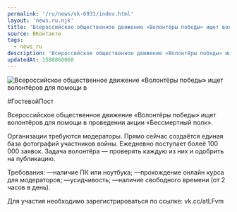 ```yaml
---
permalink: '/ru/news/vk-6931/index.html'
layout: 'news.ru.njk'
title: 'Всероссийское общественное движение «Волонтёры победы» ищет волонтёров для помощи в проведении'
source: ВКонтакте
tags:
  - news_ru
description: 'Всероссийское общественное движение «Волонтёры победы» ищет волонтёров для помощи в'
updatedAt: 1588860060
---
```

![Всероссийское общественное движение «Волонтёры победы» ищет волонтёров для помощи в](https://sun9-34.userapi.com/impg/HiIzZGBHtAE5X0xyepaKGqUnYlQllrRRAoVrtA/jIAYHejk-Ew.jpg?size=1280x720&quality=96&sign=a228f4e578cad1f29cbca67b0ba87eb1&c_uniq_tag=ifapS2um-f0VRnvNM2v2FqlNg3S-AGPySgNM0v_RQ4k&type=album)

#ГостевойПост

Всероссийское общественное движение «Волонтёры победы» ищет волонтёров для помощи в проведении акции «Бессмертный полк».

Организации требуются модераторы. Прямо сейчас создаётся единая база фотографий участников войны. Ежедневно поступает болеё 100 000 заявок. Задача волонтёра — проверять каждую из них и одобрить на публикацию.

Требования:
—наличие ПК или ноутбука;
—прохождение онлайн курса для модераторов;
—усидчивость;
—наличие свободного времени (от 2 часов в день).

Для участия необходимо зарегистрироваться по ссылке: vk.cc/atLFvm
